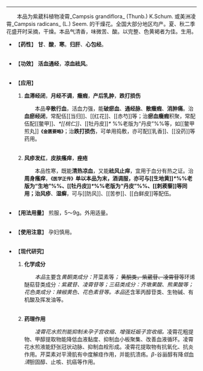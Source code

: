 ---
&emsp;&emsp;本品为紫葳科植物凌霄_Campsis grandiflora_ (Thunb.) K.Schum. 或美洲凌霄_Campsis radicans_ (L.) Seem. 的干燥花。全国大部分地区均产。夏、秋二季花盛开时采摘，干燥。本品气清香，味微苦、酸。以完整、色黄褐者为佳。生用。

- 【**药性**】
	**甘**、**酸**，**寒**。**归肝**、**心包经**。<br></br>

- 【**功效**】
	**活血通经**，**凉血祛风**。<br></br>

- 【**应用**】
	1. **血滞经闭**，**月经不调**，**癥瘕**，**产后乳肿**，**跌打损伤**
		
		&emsp;&emsp;本品**辛散行血**，活血力强，能**破瘀血**、**通经脉**、**散癥瘕**、**消肿痛**。治**血瘀经闭**，常配伍[[当归]]、[[红花]]、[[赤芍]]等；治**瘀血癥瘕**积聚，常配伍配[[鳖甲]]、<dfn>\*[[桃仁]]、</dfn>[[牡丹皮]]<dfn>\* </dfn>%%老版为“丹皮”%%等，如[[鳖甲煎丸]]**`《金匮要略》`**；治**跌打损伤**，可单用捣敷，亦可配[[乳香]]、[[没药]]等药用。<br></br>
	
	2. **风疹发红**，**皮肤瘙痒**，**痤疮**
		
		&emsp;&emsp;本品性寒，既能**清热凉血**，又能**祛风止痒**，宜用于血分有热之证。治**周身瘙痒**，**`《医学正传》`**单以本品为末，酒调服，亦可与[[生地黄]]<dfn>\*</dfn>%%老版为“生地”%%、[[牡丹皮]]<dfn>\*</dfn>%%老版为“丹皮”%%、[[刺蒺藜]]等同用；治**风疹**、**湿癣**，可与[[防风]]、[[苦参]]、[[白鲜皮]]等配伍。<br></br>

- 【**用法用量**】
	煎服，5～9g。外用适量。<br></br>

- 【**使用注意**】
	孕妇慎用。<br></br>

- 【**现代研究**】
	1. **化学成分**
		
		&emsp;&emsp;<dfn>本品</dfn>主要含<dfn>黄酮类成分：</dfn>芹菜素等<dfn>；   </dfn>~~黄酮类，紫葳苷、凌霄苷等~~环烯醚萜苷类成分<dfn>：紫葳苷、凌霄苷等；三萜类成分：齐墩果酸、熊果酸等；花色类成分：辣椒黄色、花色素苷等。本品</dfn>还含苯丙醇苷类、生物碱、有机酸及挥发油等。<br></br>
	
	2. **药理作用**
		
		&emsp;&emsp;<dfn>凌霄花水煎剂能抑制未孕子宫收缩、增强妊娠子宫收缩。</dfn>凌霄花粗提物、甲醇提取物能降低血液黏度、抑制血小板聚集、改善血液循环。凌霄花水煎液能舒张冠状动脉、抑制血栓形成。凌霄花提取物有抗氧化、抗炎作用。芹菜素对平滑肌有中度解痉作用，并能抗溃疡。$β$-谷甾醇有降<dfn>低</dfn>血<dfn>清</dfn>胆固醇、止咳、抗癌等作用。